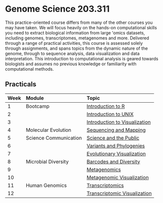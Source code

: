 # Genome Science 203.311

This practice-oriented course differs from many of the other courses you may have taken. We will focus heavily on the hands-on computational skills you need to extract biological information from large 'omics datasets, including genomes, transcriptomes, metagenomes and more. Delivered through a range of practical activities, this course is assessed solely through assignments, and spans topics from the dynamic nature of the genome, through to sequence analysis, data visualization and data interpretation. This introduction to computational analysis is geared towards biologists and assumes no previous knowledge or familiarity with computational methods.

## Practicals

| Week | Module | Topic |
| :----- | :------ | :----------------------------------------------------- |
| 1 | Bootcamp                         | [Introduction to R](Week1/Week1.html)      |
| 2 |                                        | [Introduction to UNIX](Week2/Week2.html)      |
| 3 |                                         | [Introduction to Visualization](Week3/Week3.html)      |
| 4 | Molecular Evolution            | [Sequencing and Mapping](Week4/Week4.html)      |
| 5 | Science Communication  |            [Science and the Public](Week5/Week5.html) |
| 6 |          |         [Variants and Phylogenies](Week6/Week6.html)      |
| 7 |          |        [Evolutionary Visualization](Week7/Week7.html)      |
| 8 | Microbial Diversity                    | [Barcodes and Diversity](Week8/Week8.html)      |
| 9 |                                     | [Metagenomics](Week9/Week9.html)      |
| 10 |                | [Metagenomic Visualization](Week10/Week10.html)      |
| 11 | Human Genomics                  | [Transcriptomics](Week11/Week11.html) |
| 12 |                | [Transcriptomic Visualization](Week12/Week12.html) |
